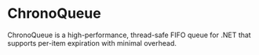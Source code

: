 # ChronoQueue
ChronoQueue is a high-performance, thread-safe FIFO queue for .NET that supports per-item expiration with minimal overhead. 
